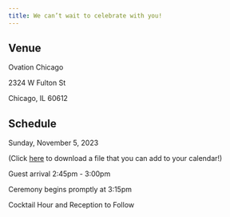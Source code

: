 ```yaml
---
title: We can’t wait to celebrate with you!
---
```


## Venue

Ovation Chicago

2324 W Fulton St

Chicago, IL 60612

## Schedule

Sunday, November 5, 2023

(Click [here](/assets/files/calendar.ics) to download a file that
you can add to your calendar!)

Guest arrival 2:45pm - 3:00pm

Ceremony begins promptly at 3:15pm

Cocktail Hour and Reception to Follow
